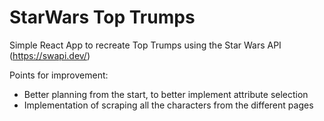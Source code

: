 # StarWars Top Trumps

Simple React App to recreate Top Trumps using the Star Wars API (https://swapi.dev/)

Points for improvement: 
 - Better planning from the start, to better implement attribute selection
 - Implementation of scraping all the characters from the different pages

